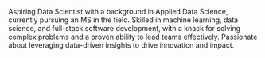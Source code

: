 Aspiring Data Scientist with a background in Applied Data Science, currently pursuing an MS in the field. Skilled in machine learning, data science, and full-stack software development, with a knack for solving complex problems and a proven ability to lead teams effectively. Passionate about leveraging data-driven insights to drive innovation and impact.
